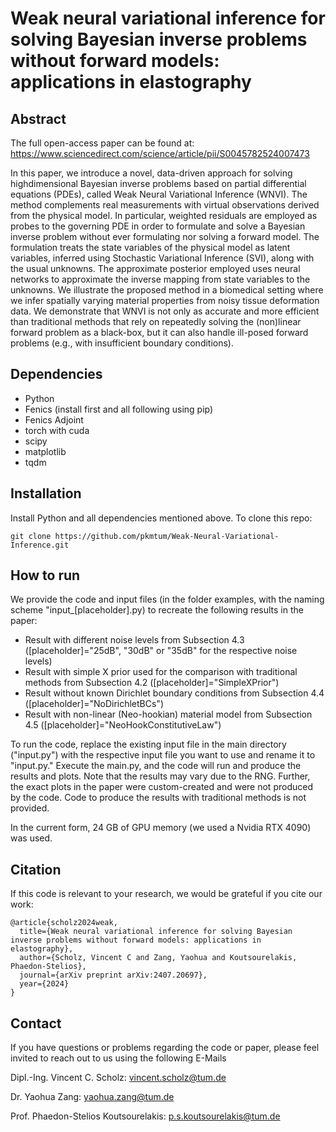 # Weak neural variational inference for solving Bayesian inverse problems without forward models: applications in elastography


## Abstract
The full open-access paper can be found at: https://www.sciencedirect.com/science/article/pii/S0045782524007473

In this paper, we introduce a novel, data-driven approach for solving highdimensional Bayesian inverse problems based on partial differential equations  (PDEs), called Weak Neural Variational Inference (WNVI). The method complements real measurements with virtual observations derived from the physical model.  In particular, weighted residuals are employed as probes to the governing PDE in  order to formulate and solve a Bayesian inverse problem without ever formulating  nor solving a forward model. The formulation treats the state variables of the physical model as latent variables, inferred using Stochastic Variational Inference (SVI),  along with the usual unknowns. The approximate posterior employed uses neural  networks to approximate the inverse mapping from state variables to the unknowns.  We illustrate the proposed method in a biomedical setting where we infer spatially  varying material properties from noisy tissue deformation data. We demonstrate  that WNVI is not only as accurate and more efficient than traditional methods  that rely on repeatedly solving the (non)linear forward problem as a black-box,  but it can also handle ill-posed forward problems (e.g., with insufficient boundary  conditions).

## Dependencies
- Python
- Fenics (install first and all following using pip)
- Fenics Adjoint
- torch with cuda
- scipy
- matplotlib
- tqdm

## Installation
Install Python and all dependencies mentioned above.
To clone this repo:
```
git clone https://github.com/pkmtum/Weak-Neural-Variational-Inference.git
```

## How to run
We provide the code and input files (in the folder examples, with the naming scheme "input_[placeholder].py) to recreate the following results in the paper:
- Result with different noise levels from Subsection 4.3 ([placeholder]="25dB", "30dB" or "35dB" for the respective noise levels)
- Result with simple X prior used for the comparison with traditional methods from Subsection 4.2 ([placeholder]="SimpleXPrior")
- Result without known Dirichlet boundary conditions from Subsection 4.4 ([placeholder]="NoDirichletBCs")
- Result with non-linear (Neo-hookian) material model from Subsection 4.5 ([placeholder]="NeoHookConstitutiveLaw")

To run the code, replace the existing input file in the main directory ("input.py") with the respective input file you want to use and rename it to "input.py." Execute the main.py, and the code will run and produce the results and plots. Note that the results may vary due to the RNG. Further, the exact plots in the paper were custom-created and were not produced by the code. Code to produce the results with traditional methods is not provided.

In the current form, 24 GB of GPU memory (we used a Nvidia RTX 4090) was used.

## Citation
If this code is relevant to your research, we would be grateful if you cite our work:
```
@article{scholz2024weak,
  title={Weak neural variational inference for solving Bayesian inverse problems without forward models: applications in elastography},
  author={Scholz, Vincent C and Zang, Yaohua and Koutsourelakis, Phaedon-Stelios},
  journal={arXiv preprint arXiv:2407.20697},
  year={2024}
}
```

## Contact
If you have questions or problems regarding the code or paper, please feel invited to reach out to us using the following E-Mails

Dipl.-Ing. Vincent C. Scholz:           vincent.scholz@tum.de

Dr. Yaohua Zang:                        yaohua.zang@tum.de

Prof. Phaedon-Stelios Koutsourelakis:   p.s.koutsourelakis@tum.de
